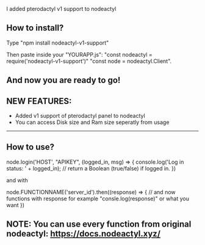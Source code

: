 I added pterodactyl v1 support to nodeactyl

How to install?
----------------------------------------------------------------------------------------------------
Type "npm install nodeactyl-v1-support"

Then paste inside your "YOURAPP.js":
"const nodeactyl = require('nodeactyl-v1-support')"
"const node = nodeactyl.Client".

And now you are ready to go!
----------------------------------------------------------------------------------------------------

NEW FEATURES:
---------------------------------------------------------------------------------------------------
- Added v1 support of pterodactyl panel to nodeactyl
- You can access Disk size and Ram size seperatly from usage
---------------------------------------------------------------------------------------------------

How to use?
---------------------------------------------------------------------------------------------------
node.login('HOST', "APIKEY", (logged_in, msg) => {
	console.log('Log in status: ' + logged_in); // return a Boolean (true/false) if logged in.
})

and with

node.FUNCTIONNAME('server_id').then((response) => {
	// and now functions with response for example "consle.log(response)" or what you want
})

NOTE: You can use every function from original nodeactyl: https://docs.nodeactyl.xyz/
--------------------------------------------------------------------------------------------------
